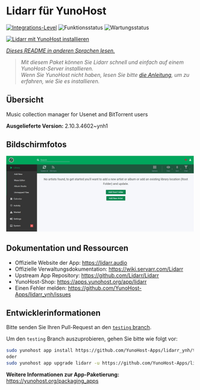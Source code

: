 <!--
N.B.: Diese README wurde automatisch von <https://github.com/YunoHost/apps/tree/master/tools/readme_generator> generiert.
Sie darf NICHT von Hand bearbeitet werden.
-->

# Lidarr für YunoHost

[![Integrations-Level](https://apps.yunohost.org/badge/integration/lidarr)](https://ci-apps.yunohost.org/ci/apps/lidarr/)
![Funktionsstatus](https://apps.yunohost.org/badge/state/lidarr)
![Wartungsstatus](https://apps.yunohost.org/badge/maintained/lidarr)

[![Lidarr mit YunoHost installieren](https://install-app.yunohost.org/install-with-yunohost.svg)](https://install-app.yunohost.org/?app=lidarr)

*[Dieses README in anderen Sprachen lesen.](./ALL_README.md)*

> *Mit diesem Paket können Sie Lidarr schnell und einfach auf einem YunoHost-Server installieren.*  
> *Wenn Sie YunoHost nicht haben, lesen Sie bitte [die Anleitung](https://yunohost.org/install), um zu erfahren, wie Sie es installieren.*

## Übersicht

Music collection manager for Usenet and BitTorrent users

**Ausgelieferte Version:** 2.10.3.4602~ynh1

## Bildschirmfotos

![Bildschirmfotos von Lidarr](./doc/screenshots/screenshot.jpg)

## Dokumentation und Ressourcen

- Offizielle Website der App: <https://lidarr.audio>
- Offizielle Verwaltungsdokumentation: <https://wiki.servarr.com/Lidarr>
- Upstream App Repository: <https://github.com/Lidarr/Lidarr>
- YunoHost-Shop: <https://apps.yunohost.org/app/lidarr>
- Einen Fehler melden: <https://github.com/YunoHost-Apps/lidarr_ynh/issues>

## Entwicklerinformationen

Bitte senden Sie Ihren Pull-Request an den [`testing` branch](https://github.com/YunoHost-Apps/lidarr_ynh/tree/testing).

Um den `testing` Branch auszuprobieren, gehen Sie bitte wie folgt vor:

```bash
sudo yunohost app install https://github.com/YunoHost-Apps/lidarr_ynh/tree/testing --debug
oder
sudo yunohost app upgrade lidarr -u https://github.com/YunoHost-Apps/lidarr_ynh/tree/testing --debug
```

**Weitere Informationen zur App-Paketierung:** <https://yunohost.org/packaging_apps>
